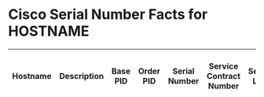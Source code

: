 # Cisco Serial Number Facts for HOSTNAME
| Hostname | Description | Base PID | Order PID | Serial Number | Service Contract Number | Service Level | Contract Address | Contract City | Contract Country | Contract Province | Contract Customer Name | Product End Line End Date | Is Covered |
| -------- | ----------- | -------- | --------- | ------------- | ----------------------- | ------------- | ---------------- | ------------- | ---------------- | ----------------- | ---------------------- | ------------------------- | -----------|